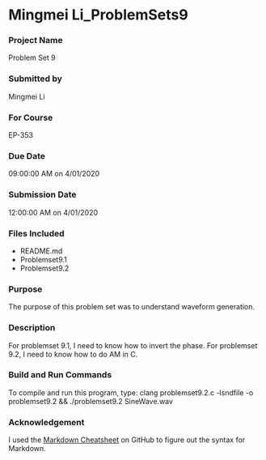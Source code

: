 # Mingmei Li_ProblemSets9
 
### Project Name
Problem Set 9

### Submitted by
Mingmei Li

### For Course
EP-353

### Due Date
09:00:00 AM on 4/01/2020

### Submission Date
12:00:00 AM on 4/01/2020

### Files Included
- README.md 
- Problemset9.1 
- Problemset9.2

### Purpose
The purpose of this problem set was to understand waveform generation.

### Description
For problemset 9.1, I need to know how to invert the phase. For problemset 9.2, I need to know how to do AM in C.

### Build and Run Commands
To compile and run this program, type:
clang problemset9.2.c -lsndfile -o problemset9.2 && ./problemset9.2 SineWave.wav
	
### Acknowledgement
I used the [Markdown Cheatsheet](https://github.com/adam-p/markdown-here/wiki/Markdown-Cheatsheet) on GitHub to figure out the syntax for Markdown.